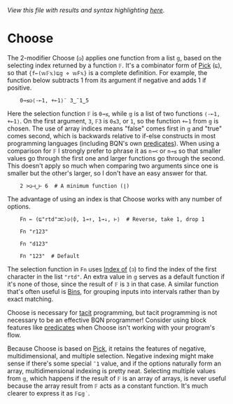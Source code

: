 *View this file with results and syntax highlighting [here](https://saltytine.github.io/BQN/doc/choose.html).*

# Choose

The 2-modifier Choose (`◶`) applies one function from a list `𝕘`, based on the selecting index returned by a function `𝔽`. It's a combinator form of [Pick](pick.md) (`⊑`), so that `{f←(𝕨𝔽𝕩)⊑𝕘 ⋄ 𝕨F𝕩}` is a complete definition. For example, the function below subtracts 1 from its argument if negative and adds 1 if positive.

        0⊸≤◶⟨-⟜1, +⟜1⟩¨ 3‿¯1‿5

Here the selection function `𝔽` is `0⊸≤`, while `𝕘` is a list of two functions `⟨-⟜1, +⟜1⟩`. On the first argument, `3`, `𝔽3` is `0≤3`, or `1`, so the function `+⟜1` from `𝕘` is chosen. The use of array indices means "false" comes first in `𝕘` and "true" comes second, which is backwards relative to if-else constructs in most programming languages (including BQN's own [predicates](block.md#predicates)). When using a comparison for `𝔽` I strongly prefer to phrase it as `n⊸<` or `n⊸≤` so that smaller values go through the first one and larger functions go through the second. This doesn't apply so much when comparing two arguments since one is smaller but the other's larger, so I don't have an easy answer for that.

        2 >◶⊣‿⊢ 6  # A minimum function (⌊)

The advantage of using an index is that Choose works with any number of options.

        Fn ← (⊑"rtd"⊐⊏)◶⟨⌽, 1⊸↑, 1⊸↓, ⊢⟩  # Reverse, take 1, drop 1

        Fn "r123"

        Fn "d123"

        Fn "123"  # Default

The selection function in `Fn` uses [Index of](search.md#index-of) (`⊐`) to find the index of the first character in the list `"rtd"`. An extra value in `𝕘` serves as a default function if it's none of those, since the result of `𝔽` is `3` in that case. A similar function that's often useful is [Bins](order.md#bins), for grouping inputs into intervals rather than by exact matching.

Choose is necessary for [tacit](tacit.md) programming, but tacit programming is not necessary to be an effective BQN programmer! Consider using block features like [predicates](block.md#predicates) when Choose isn't working with your program's flow.

Because Choose is based on [Pick](pick.md), it retains the features of negative, multidimensional, and multiple selection. Negative indexing might make sense if there's some special `¯1` value, and if the options naturally form an array, multidimensional indexing is pretty neat. Selecting multiple values from `𝕘`, which happens if the result of `𝔽` is an array of arrays, is never useful because the array result from `𝔽` acts as a constant function. It's much clearer to express it as `𝔽⊑𝕘˙`.
